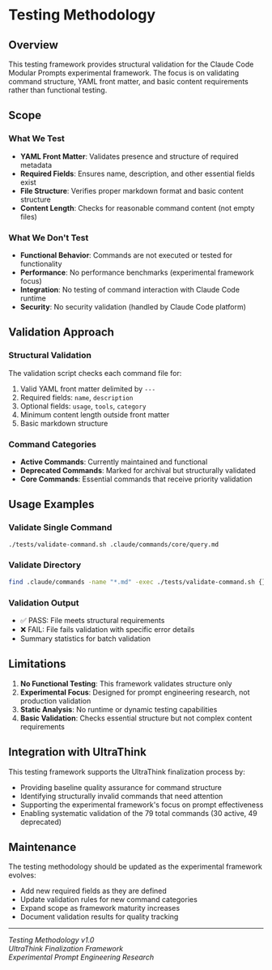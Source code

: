 # Testing Methodology

## Overview

This testing framework provides structural validation for the Claude Code Modular Prompts experimental framework. The focus is on validating command structure, YAML front matter, and basic content requirements rather than functional testing.

## Scope

### What We Test
- **YAML Front Matter**: Validates presence and structure of required metadata
- **Required Fields**: Ensures name, description, and other essential fields exist
- **File Structure**: Verifies proper markdown format and basic content structure
- **Content Length**: Checks for reasonable command content (not empty files)

### What We Don't Test
- **Functional Behavior**: Commands are not executed or tested for functionality
- **Performance**: No performance benchmarks (experimental framework focus)
- **Integration**: No testing of command interaction with Claude Code runtime
- **Security**: No security validation (handled by Claude Code platform)

## Validation Approach

### Structural Validation
The validation script checks each command file for:
1. Valid YAML front matter delimited by `---`
2. Required fields: `name`, `description`
3. Optional fields: `usage`, `tools`, `category`
4. Minimum content length outside front matter
5. Basic markdown structure

### Command Categories
- **Active Commands**: Currently maintained and functional
- **Deprecated Commands**: Marked for archival but structurally validated
- **Core Commands**: Essential commands that receive priority validation

## Usage Examples

### Validate Single Command
```bash
./tests/validate-command.sh .claude/commands/core/query.md
```

### Validate Directory
```bash
find .claude/commands -name "*.md" -exec ./tests/validate-command.sh {} \;
```

### Validation Output
- ✅ PASS: File meets structural requirements
- ❌ FAIL: File fails validation with specific error details
- Summary statistics for batch validation

## Limitations

1. **No Functional Testing**: This framework validates structure only
2. **Experimental Focus**: Designed for prompt engineering research, not production validation
3. **Static Analysis**: No runtime or dynamic testing capabilities
4. **Basic Validation**: Checks essential structure but not complex content requirements

## Integration with UltraThink

This testing framework supports the UltraThink finalization process by:
- Providing baseline quality assurance for command structure
- Identifying structurally invalid commands that need attention
- Supporting the experimental framework's focus on prompt effectiveness
- Enabling systematic validation of the 79 total commands (30 active, 49 deprecated)

## Maintenance

The testing methodology should be updated as the experimental framework evolves:
- Add new required fields as they are defined
- Update validation rules for new command categories
- Expand scope as framework maturity increases
- Document validation results for quality tracking

---
*Testing Methodology v1.0*  
*UltraThink Finalization Framework*  
*Experimental Prompt Engineering Research*